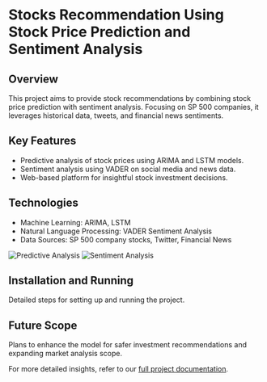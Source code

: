 # Stocks Recommendation Using Stock Price Prediction and Sentiment Analysis

## Overview
This project aims to provide stock recommendations by combining stock price prediction with sentiment analysis. Focusing on SP 500 companies, it leverages historical data, tweets, and financial news sentiments.

## Key Features
- Predictive analysis of stock prices using ARIMA and LSTM models.
- Sentiment analysis using VADER on social media and news data.
- Web-based platform for insightful stock investment decisions.

## Technologies
- Machine Learning: ARIMA, LSTM
- Natural Language Processing: VADER Sentiment Analysis
- Data Sources: SP 500 company stocks, Twitter, Financial News

![Predictive Analysis](path/to/predictive_analysis_image.png)
![Sentiment Analysis](path/to/sentiment_analysis_image.png)

## Installation and Running
Detailed steps for setting up and running the project.

## Future Scope
Plans to enhance the model for safer investment recommendations and expanding market analysis scope.

For more detailed insights, refer to our [full project documentation](link-to-full-documentation).
